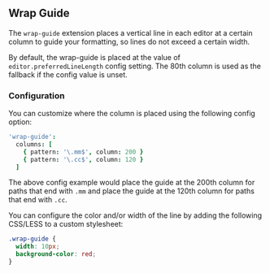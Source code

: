 ## Wrap Guide

The `wrap-guide` extension places a vertical line in each editor at a certain
column to guide your formatting, so lines do not exceed a certain width.

By default, the wrap-guide is placed at the value of `editor.preferredLineLength`
config setting. The 80th column is used as the fallback if the config value is
unset.

### Configuration

You can customize where the column is placed using the following config option:

```coffeescript
'wrap-guide':
  columns: [
    { pattern: '\.mm$', column: 200 }
    { pattern: '\.cc$', column: 120 }
  ]
```

The above config example would place the guide at the 200th column for paths
that end with `.mm` and place the guide at the 120th column for paths that end
with `.cc`.

You can configure the color and/or width of the line by adding the following
CSS/LESS to a custom stylesheet:

```css
.wrap-guide {
  width: 10px;
  background-color: red;
}
```
